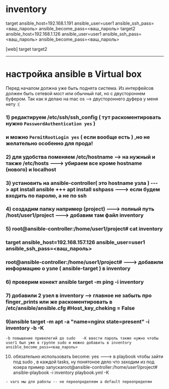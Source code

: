 # inventory  
target ansible_host=192.168.1.191 ansible_user=user1 ansible_ssh_pass=<ваш_пароль> ansible_become_pass=<ваш_пароль>
target2 ansible_host=192.168.1.126 ansible_user=user1 ansible_ssh_pass=<ваш_пароль> ansible_become_pass=<ваш_пароль>

[web]
target
target2


------------
# настройка ansible в Virtual box 
Перед началом должна уже быть поднята система. Из интерфейсов должен быть сетевой мост или обычный nat, но c двустороннем буфером. Так как я делаю на mac os --> двустороннего дуфера у меня нету :( 
### 1) редактируем /etc/ssh/ssh_config ( тут раскоментировать нужно `PasswordAuthentication yes` )
### и можно `PermitRootLogin yes` ( если вообще есть ) ,но не желательно особенно для прода!
 

### 2) для удобства поменяем  /etc/hostname --> на нужный и также /etc/hosts ---> убираем все кроме hostname (нового) и localhost
### 3) установить на ansible-controller( это hostname узла ) ---> apt install ansible +++ apt install sshpass ---> если будем входить по паролю, а не по  ssh
###  4) создадим папку например (project) ---> полный путь /host/user1/project ---> добавим там файл inventory 
###  5) root@ansible-controller:/home/user1/project# cat inventory 
###  target ansible_host=192.168.157.126 ansible_user=user1 ansible_ssh_pass=<ваш_пароль>
### root@ansible-controller:/home/user1/project#   ---> добавили информацию о  узле ( ansible-target ) в inventory 
###  6) проверим конект  ansible target -m ping -i inventory
###  7) добавили 2 узел в inventory --> главное не забыть про finger_prints или же раскоментировать в /etc/ansible/ansible.cfg  #Host_key_cheking = False
###  9)ansible target -m apt -a "name=nginx state=present" -i inventory -b -K
` -b повышение привелегий до sudo  
-K ввести пароль
также нужно чтобы user1 был уже в группе sudo
и можно добавить в inventory ansible_become_pass=<ваш_пароль> `

10) обязательно использовать become: yes ---> в playbook чтобы зайти под sudo , в каждой tasks, ну понятоное дело что заходим из под юзера
пример запускаroot@ansible-controller:/home/user1/project# ansible-playbook -i inventory playbook.yml -K

`- vars мы для работы -- не переопределяем а default переопределям `


